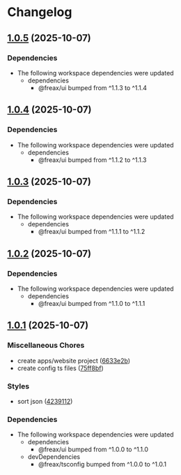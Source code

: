 # Changelog

## [1.0.5](https://github.com/freax-io/freax/compare/website-v1.0.4...website-v1.0.5) (2025-10-07)


### Dependencies

* The following workspace dependencies were updated
  * dependencies
    * @freax/ui bumped from ^1.1.3 to ^1.1.4

## [1.0.4](https://github.com/freax-io/freax/compare/website-v1.0.3...website-v1.0.4) (2025-10-07)


### Dependencies

* The following workspace dependencies were updated
  * dependencies
    * @freax/ui bumped from ^1.1.2 to ^1.1.3

## [1.0.3](https://github.com/freax-io/freax/compare/website-v1.0.2...website-v1.0.3) (2025-10-07)


### Dependencies

* The following workspace dependencies were updated
  * dependencies
    * @freax/ui bumped from ^1.1.1 to ^1.1.2

## [1.0.2](https://github.com/freax-io/freax/compare/website-v1.0.1...website-v1.0.2) (2025-10-07)


### Dependencies

* The following workspace dependencies were updated
  * dependencies
    * @freax/ui bumped from ^1.1.0 to ^1.1.1

## [1.0.1](https://github.com/freax-io/freax/compare/website-v1.0.0...website-v1.0.1) (2025-10-07)


### Miscellaneous Chores

* create apps/website project ([6633e2b](https://github.com/freax-io/freax/commit/6633e2b600972b53d1120a6f2a34f2beb79c9e20))
* create config ts files ([75ff8bf](https://github.com/freax-io/freax/commit/75ff8bf6e4d601bcef34aa395e1f87b7d08a1100))


### Styles

* sort json ([4239112](https://github.com/freax-io/freax/commit/423911260047525b5254643e93e58fb1a1d252cf))


### Dependencies

* The following workspace dependencies were updated
  * dependencies
    * @freax/ui bumped from ^1.0.0 to ^1.1.0
  * devDependencies
    * @freax/tsconfig bumped from ^1.0.0 to ^1.0.1
